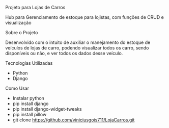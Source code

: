 Projeto para Lojas de Carros

Hub para Gerenciamento de estoque para lojistas, com funções de CRUD e visualização

Sobre o Projeto

Desenvolvido com o intuito de auxiliar o manejamento do estoque de veículos de lojas de carro, podendo visualizar todos os carro, sendo disponíveis ou não, e ver todos os dados desse veículo. 

Tecnologias Utilizadas
- Python
- Django

Como Usar
- Instalar python
- pip install django
- pip install django-widget-tweaks
- pip install pillow
- git clone https://github.com/viniciusgois711/LojaCarros.git
